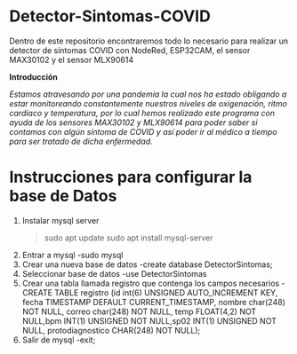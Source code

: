# Detector-Sintomas-COVID
Dentro de este repositorio encontraremos todo lo necesario para realizar un detector de síntomas COVID con NodeRed, ESP32CAM, el sensor MAX30102 y el sensor MLX90614

**Introducción**

*Estamos atravesando por una pandemia la cual nos ha estado obligando a estar monitoreando constantemente nuestros niveles de oxigenación, ritmo cardiaco y temperatura, por lo cual hemos realizado este programa con ayuda de los sensores MAX30102 y  MLX90614 para poder  saber si contamos con algún síntoma de COVID y así poder ir al médico a tiempo para ser tratado de dicha enfermedad.*

# Instrucciones para configurar la base de Datos

1. Instalar mysql server
	> sudo apt update
	> sudo apt install mysql-server
2. Entrar a mysql
	-sudo mysql
3. Crear una nueva base de datos
	-create database DetectorSintomas;
4. Seleccionar base de datos
	-use DetectorSintomas
5. Crear una tabla llamada registro que contenga los campos necesarios
	-CREATE TABLE registro (id int(6) UNSIGNED AUTO_INCREMENT KEY, fecha TIMESTAMP DEFAULT CURRENT_TIMESTAMP, nombre char(248) NOT NULL, correo char(248) NOT NULL, temp FLOAT(4,2) NOT NULL,bpm INT(1) UNSIGNED NOT NULL,sp02 INT(1) UNSIGNED NOT NULL, protodiagnostico CHAR(248) NOT NULL);
5. Salir de mysql
	-exit;
  
